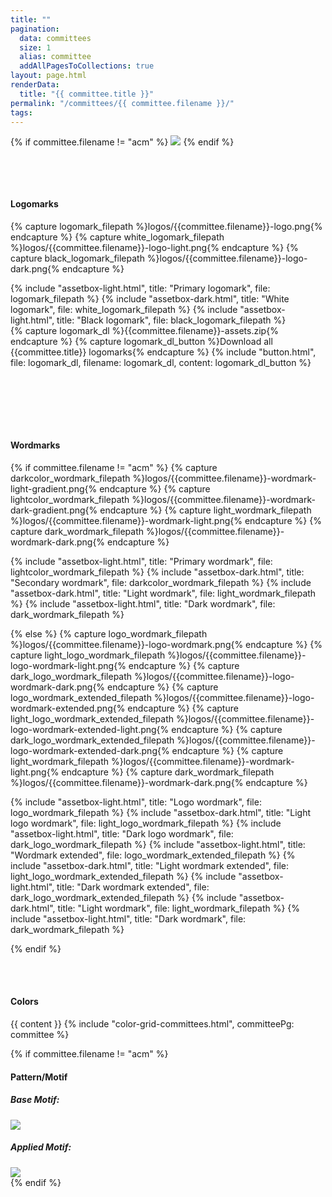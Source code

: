 ```yaml
---
title: ""
pagination:
  data: committees
  size: 1
  alias: committee
  addAllPagesToCollections: true
layout: page.html
renderData:
  title: "{{ committee.title }}"
permalink: "/committees/{{ committee.filename }}/"
tags:
---
```


{% if committee.filename != "acm" %}
<img class="image-full-width" src="{{ site.baseurl }}/assets/resized-banners/{{ committee.filename }}-banner.svg">
{% endif %}

<section style="padding-bottom: 3rem; padding-top: 3rem;">
  <h4 class="upper">Logomarks</h4>
  
  {% capture logomark_filepath %}logos/{{committee.filename}}-logo.png{% endcapture %}
  {% capture white_logomark_filepath %}logos/{{committee.filename}}-logo-light.png{% endcapture %}
  {% capture black_logomark_filepath %}logos/{{committee.filename}}-logo-dark.png{% endcapture %}
  <div class="row row-element">
{% include "assetbox-light.html", title: "Primary logomark", file: logomark_filepath %}
{% include "assetbox-dark.html", title: "White logomark", file: white_logomark_filepath %}
{% include "assetbox-light.html", title: "Black logomark", file: black_logomark_filepath %}
  </div>
{% capture logomark_dl %}{{committee.filename}}-assets.zip{% endcapture %}
{% capture logomark_dl_button %}Download all {{committee.title}} logomarks{% endcapture %}
{% include "button.html", file: logomark_dl, filename: logomark_dl, content: logomark_dl_button %}

</section>

<section style="padding-bottom: 3rem; padding-top: 3rem;">
  <h4 class="upper">Wordmarks</h4>
    
  {% if committee.filename != "acm" %}
  {% capture darkcolor_wordmark_filepath %}logos/{{committee.filename}}-wordmark-light-gradient.png{% endcapture %} 
  {% capture lightcolor_wordmark_filepath %}logos/{{committee.filename}}-wordmark-dark-gradient.png{% endcapture %}
  {% capture light_wordmark_filepath %}logos/{{committee.filename}}-wordmark-light.png{% endcapture %}
  {% capture dark_wordmark_filepath %}logos/{{committee.filename}}-wordmark-dark.png{% endcapture %}
  <div class="row">

{% include "assetbox-light.html", title: "Primary wordmark", file: lightcolor_wordmark_filepath %}
{% include "assetbox-dark.html", title: "Secondary wordmark", file: darkcolor_wordmark_filepath %}
{% include "assetbox-dark.html", title: "Light wordmark", file: light_wordmark_filepath %}
{% include "assetbox-light.html", title: "Dark wordmark", file: dark_wordmark_filepath %}

  </div>

{% else %}
{% capture logo_wordmark_filepath %}logos/{{committee.filename}}-logo-wordmark.png{% endcapture %}
{% capture light_logo_wordmark_filepath %}logos/{{committee.filename}}-logo-wordmark-light.png{% endcapture %}
{% capture dark_logo_wordmark_filepath %}logos/{{committee.filename}}-logo-wordmark-dark.png{% endcapture %}
{% capture logo_wordmark_extended_filepath %}logos/{{committee.filename}}-logo-wordmark-extended.png{% endcapture %}
{% capture light_logo_wordmark_extended_filepath %}logos/{{committee.filename}}-logo-wordmark-extended-light.png{% endcapture %}
{% capture dark_logo_wordmark_extended_filepath %}logos/{{committee.filename}}-logo-wordmark-extended-dark.png{% endcapture %}
{% capture light_wordmark_filepath %}logos/{{committee.filename}}-wordmark-light.png{% endcapture %}
{% capture dark_wordmark_filepath %}logos/{{committee.filename}}-wordmark-dark.png{% endcapture %}

  <div class="row">

{% include "assetbox-light.html", title: "Logo wordmark", file: logo_wordmark_filepath %}
{% include "assetbox-dark.html", title: "Light logo wordmark", file: light_logo_wordmark_filepath %}
{% include "assetbox-light.html", title: "Dark logo wordmark", file: dark_logo_wordmark_filepath %}
{% include "assetbox-light.html", title: "Wordmark extended", file: logo_wordmark_extended_filepath %}
{% include "assetbox-dark.html", title: "Light wordmark extended", file: light_logo_wordmark_extended_filepath %}
{% include "assetbox-light.html", title: "Dark wordmark extended", file: dark_logo_wordmark_extended_filepath %}
{% include "assetbox-dark.html", title: "Light wordmark", file: light_wordmark_filepath %}
{% include "assetbox-light.html", title: "Dark wordmark", file: dark_wordmark_filepath %}

</div>
{% endif %}

</section>

<section>
  <h4 class="upper">Colors</h4>
  {{ content }}
  {% include "color-grid-committees.html", committeePg: committee %}
</section>

{% if committee.filename != "acm" %}

<section>
  <h4 class="upper">Pattern/Motif</h4>
  <h5>Base Motif:</h5>
  <img class="col-1" src="{{ site.baseurl }}/assets/logos/{{ committee.filename }}-motif-base.png">
  <h5>Applied Motif:</h5>
  <img class="col-1" src="{{ site.baseurl }}/assets/logos/{{ committee.filename }}-motif-applied.png">
</section>
{% endif %}
